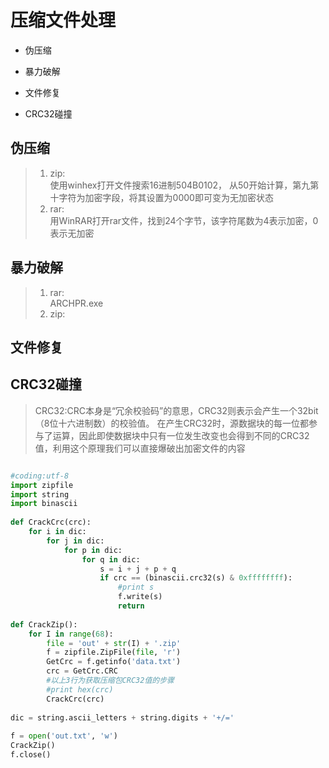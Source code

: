 
# 压缩文件处理

* 伪压缩

* 暴力破解

* 文件修复

*  CRC32碰撞

## 伪压缩
 > 1. zip:  
 >      使用winhex打开文件搜索16进制504B0102， 从50开始计算，第九第十字符为加密字段，将其设置为0000即可变为无加密状态  
 > 2. rar:  
 >      用WinRAR打开rar文件，找到24个字节，该字符尾数为4表示加密，0表示无加密
 >  
 
 ## 暴力破解
  >  1.  rar:  
  >          ARCHPR.exe
  >  2.  zip:  
  >      
  
  ## 文件修复
  
  ## CRC32碰撞
  > CRC32:CRC本身是“冗余校验码”的意思，CRC32则表示会产生一个32bit（8位十六进制数）的校验值。
    在产生CRC32时，源数据块的每一位都参与了运算，因此即使数据块中只有一位发生改变也会得到不同的CRC32值，利用这个原理我们可以直接爆破出加密文件的内容
  
  ```python
  
  #coding:utf-8
  import zipfile
  import string
  import binascii
   
  def CrackCrc(crc):
      for i in dic:
          for j in dic:
              for p in dic:
                  for q in dic:
                      s = i + j + p + q
                      if crc == (binascii.crc32(s) & 0xffffffff):
                          #print s
                          f.write(s)
                          return
   
  def CrackZip():
      for I in range(68):
          file = 'out' + str(I) + '.zip'
          f = zipfile.ZipFile(file, 'r')
          GetCrc = f.getinfo('data.txt')
          crc = GetCrc.CRC
          #以上3行为获取压缩包CRC32值的步骤
          #print hex(crc)
          CrackCrc(crc)
   
  dic = string.ascii_letters + string.digits + '+/='
   
  f = open('out.txt', 'w')
  CrackZip()
  f.close()
  ```

 